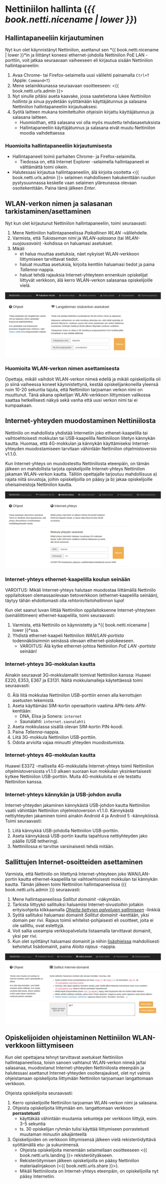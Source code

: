 # Nettiniilon hallinta (*{{ book.netti.nicename | lower }}*)

## Hallintapaneeliin kirjautuminen

Nyt kun olet käynnistänyt Nettiniilon, asettanut sen *{{ book.netti.nicename | lower }}*in ja liittänyt koneesi ethernet-johdolla Nettiniilon PoE LAN -porttiin, voit jatkaa seuraavaan vaiheeseen eli kirjautua sisään Nettiniilon hallintapaneeliin:

1. Avaa Chrome- tai Firefox-selaimella uusi välilehti painamalla `Ctrl+T` (Apple: `Command+T`)
2. Mene selainikkunassa seuraavaan osoitteeseen: <{{ book.netti.urls.admin }}>
3. Nyt sinulle pitäisi aueta kaavake, jossa saatetietona lukee *Nettiniilon hallinta* ja sinua pyydetään syöttämään käyttäjätunnus ja salasana Nettiniilon hallintapaneeliin kirjautuaksesi.
4. Syötä laitteen mukana toimitettuihin ohjeisiin kirjattu käyttäjätunnus ja salasana laitteen.
	- Huomioithan, että salasana voi olla myös muutettu tehdasasetuksista
	- Hallintapaneeliin käyttäjätunnus ja salasana eivät muutu Nettiniilon moodia vaihdettaessa

### Huomioita hallintapaneeliin kirjautumisesta

- Hallintapaneeli toimii parhaiten Chrome- ja Firefox-selaimilla.
	- Tiedossa on, että Internet Explorer -selaimella hallintapaneeli ei välttämättä toimi oikein.
- Halutessasi kirjautua hallintapaneeliin, älä kirjoita osoitetta <{{ book.netti.urls.admin }}> selaimen mahdolliseen hakukenttään ruudun pystysuunnassa keskelle vaan selaimen yläreunassa olevaan osoitekenttään. Paina tämä jälkeen *Enter*.



## WLAN-verkon nimen ja salasanan tarkistaminen/asettaminen

Nyt kun olet kirjautunut Nettiniilon hallintapaneeliin, toimi seuraavasti:

1. Mene Nettiniilon hallintapaneelissa *Paikallinen WLAN* -välilehdelle.
2. Varmista, että *Tukiaseman nimi* ja *WLAN-salasana* (tai *WLAN-suojausavain*) -kohdissa on haluamasi asetukset.
3. Mikäli
	- et halua muuttaa asetuksia, näet nykyiset WLAN-verkkoon liittymiseen tarvittavat tiedot.
	- haluat muuttaa asetuksia, kirjoita kenttiin haluamasi tiedot ja paina *Tallenna*-nappia.
	- haluat tehdä rajauksia Internet-yhteyteen ennenkuin opiskelijat liittyvät verkkoon, älä kerro WLAN-verkon salasanaa opiskelijoille vielä.

![Nettiniilon opiskelijoille tarjoaman WLAN-verkon nimi ja salasana](/images/nettimoodi_paikallinen-wlan.png)

### Huomioita WLAN-verkon nimen asettamisesta

Opettaja, mikäli vaihdoit WLAN-verkon nimeä edellä ja mikäli opiskelijoilla oli jo siinä vaiheessa koneet käynnistettynä, kestää opiskelijankoneilla yleensä noin 10-20 sekuntia tajuta, että Nettiniilon tarjoaman verkon nimi on muuttunut. Tänä aikana opikelijan WLAN-verkkoon liittymisen valikossa saattaa hetkellisesti näkyä sekä vanha että uusi verkon nimi tai ei kumpaakaan.



## Internet-yhteyden muodostaminen Nettiniilosta

Nettiniilo on mahdollista yhdistää Internetiin joko ethenet-kaapelilla tai vaihtoehtoisesti mokkulan tai USB-kaapelilla Nettiniiloon liitetyn kännykän kautta. Huomaa, että 4G-mokkulan ja kännykän käyttämiseksi Internet-yhteyden muodostamiseen tarvitaan vähintään Nettiniilon ohjelmistoversio v1.1.0.

Kun Internet-yhteys on muodostesttu Nettiniilosta eteenpäin, on tämän jälkeen on mahdollista tarjota opiskelijoille Internet-yhteys Nettiniilon jakaman WLAN-verkon kautta. Tällöin opettajalle tarjoutuu mahdollisuus a) rajata niitä sivustoja, joihin opiskelijoilla on pääsy ja b) jakaa opiskelijoille oheisaineistoja Nettiniilon kautta.

![Internet-yhteyden muodostaminen Nettiniilosta eteenpäin](/images/nettimoodi_internet-yhteys.png)

### Internet-yhteys ethernet-kaapelilla koulun seinään

VAROITUS: Mikäli Internet-yhteys halutaan muodostaa liittämällä Nettiniilo oppilaitoksen olemassaolevaan tietoverkkoon (ethernet-kaapelilla seinään), täytyy tähän ehdottomasti olla *rehtorin/tietohallinnon lupa*!

Kun olet saanut luvan liittää Nettiniilon oppilaitoksenne Internet-yhteyteen (seinäliittimeen) ethernet-kaapelilla, toimi seuraavasti:

1. Varmista, että Nettiniilo on käynnistetty ja *{{ book.netti.nicename | lower }}*ssa.
2. Yhdistä ethernet-kaapeli Nettiniilon *WAN/LAN-portista* todennäköisimmin seinässä olevaan ethernet-pistokeeseen.
	- VAROITUS: Älä kytke ethernet-johtoa Nettiniilon *PoE LAN -portista* seinään!

### Internet-yhteys 3G-mokkulan kautta

Ainakin seuraavat 3G-mokkulamallit toimivat Nettiniilon kanssa: Huawei E220, E353, E367 ja E3131. Näitä mokkulamalleja käytettäessä toimi seuraavasti:

0. Älä liitä mokkulaa Nettiniilon USB-porttiin ennen alla kerrottujen asetusten tekemistä.
1. Aseta käyttämäsi SIM-kortin operaattorin vaatima APN-tieto *APN*-kenttään:
	- DNA, Elisa ja Sonera: `internet`
	- Saunalahti: `internet.saunalahti`
2. Aseta mokkulassa sisällä olevan SIM-kortin PIN-koodi.
3. Paina *Tallenna*-nappia.
4. Liitä 3G-mokkula Nettiniilon USB-porttiin.
5. Odota arviolta vajaa minuutti yhteyden muodostumista.

### Internet-yhteys 4G-mokkulan kautta

Huawei E3372 -mallisella 4G-mokkulalla Internet-yhteys toimii Nettiniilon ohjelmistoversiosta v1.1.0 alkaen suoraan kun mokkulan yksinkertaisesti kytkee Nettiniilon USB-porttiin. Muita 4G-mokkuloita ei ole testattu Nettiniilon kanssa.

### Internet-yhteys kännykän ja USB-johdon avulla

Internet-yhteyden jakaminen kännykästä USB-johdon kautta Nettiniilon vaatii vähintään Nettiniilon ohjelmistoversion v1.1.0. Kännykästä nettiyhteyden jakaminen toimii ainakin Android 4 ja Android 5 -kännyköissä. Toimi seuraavasti:

1. Liitä kännykkä USB-johdolla Nettiniilon USB-porttiin.
2. Aseta kännykässä USB-portin kautta tapahtuva nettiyhteyden jako päälle (USB tethering).
3. Nettiniilossa ei tarvitse varsinaisesti tehdä mitään.


## Sallittujen Internet-osoitteiden asettaminen

Varmista, että Nettiniilo on liitettynä Internet-yhteyteen joko WAN/LAN-portin kautta ethernet-kaapelilla tai vaihtoehtoisesti mokkulan tai kännykän kautta. Tämän jälkeen toimi Nettiniilon hallintapaneelissa ({{ book.netti.urls.admin }}) seuraavasti:

1. Mene hallintapaneelissa *Sallitut domainit* -näkymään.
2. Tarkista liittyykö sallituiksi haluamiisi Internet-sivustoihin joitakin erityisohjeita klikkaamalla *[Ohjeita tiettyjen palvelujen sallimiseen](osoiterajaus.html)* -linkkiä
3. Syötä sallituksi haluamasi domainit *Sallitut domainit* -kenttään, yksi domain per rivi. Rajaus toimii whitelist-pohjaisesti eli osoitteet, joita ei ole sallittu, ovat estettyjä.
4. Voit sallia useampia verkkopalveluita listaamalla tarvittavat domainit, yksi per rivi.
5. Kun olet syöttänyt haluamasi domainit ja niihin [lisäohjeissa](osoiterajaus.html) mahdollisesti kehotetut lisädomainit, paina *Aloita rajaus* -nappia.

![Sallittujen domainien asettaminen Nettiniilon hallintapaneelissa {{ book.netti.nicename | lower}}ssa.](/images/nettimoodi_sallitut-domainit.png)



## Opiskelijoiden ohjeistaminen Nettiniilon WLAN-verkkoon liittymiseen

Kun olet opettajana tehnyt tarvittavat asetukset Nettiniilon hallintapaneelissa, toisin sanoen vaihtanut WLAN-verkon nimeä ja/tai salasanaa, muodostanut Internet-yhteyden Nettiniilosta eteenpäin ja halutessasi asettanut Internet-yhteyden osoiterajaukset, olet nyt valmis ohjeistamaan opiskelijoita liittymään Nettiniilon tarjoamaan langattomaan verkkoon.

Ohjeista opiskelijoita seuraavasti:

1. Kerro opiskelijoille Nettiniilon tarjoaman WLAN-verkon nimi ja salasana.
2. Ohjeista opiskelijoita liittymään em. langattomaan verkkoon **porrastetusti**
	- käyttäkää vähintään muutamia sekunteja per verkkoon liittyjä, esim. 3-5 sekuntia
	- ts. 30 opiskelijan ryhmän tulisi käyttää liittymiseen porrastetusti muutaman minuutin aikajänteellä
3. Opiskelijoiden on verkkoon liittymisensä jälkeen vielä rekisteröidyttävä syöttämällä etu- ja sukunimensä.
	- Ohjeista opiskelijoita menemään selaimellaan osoitteeseen <{{ book.netti.urls.landing }}> rekisteröityäkseen.
	- Rekisteröitymisen jälkeen opiskelijoilla on pääsy Nettiniilon materiaalinjakoon (<{{ book.netti.urls.share }}>).
	- Mikäli Nettiniilosta on Internet-yhteys eteenpäin, on opiskelijoilla nyt pääsy Internetiin.

<!--
* Jos koulun koneilla käytössä proxy- eli välityspalvelin, on se otettava koneelta pois päältä, jotta Nettiniilon *{{ book.netti.nicename | lower }}*a voi käyttää
* Ohjeista hallintapaneeliin meno aina <{{ book.netti.urls.admin }}>, ei http://nettiniilo.lan
-->